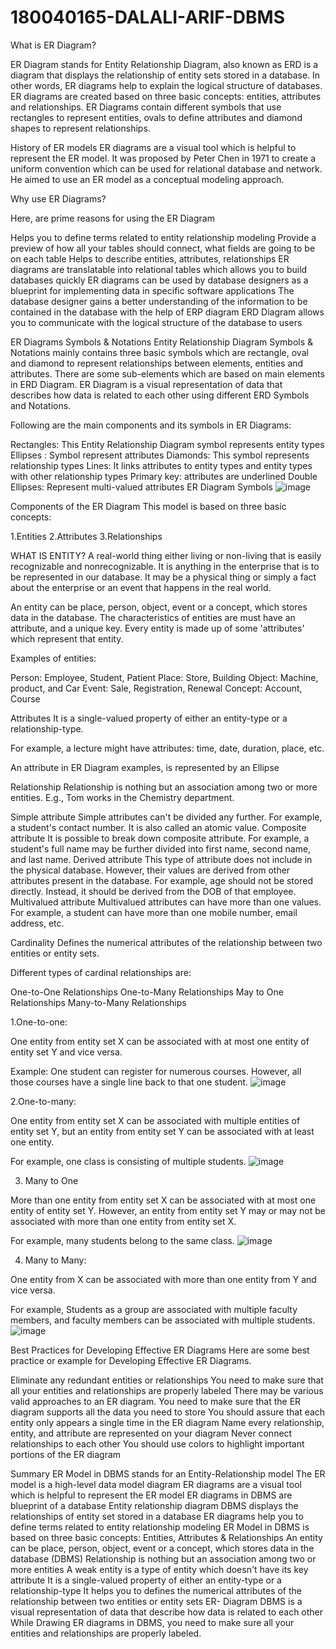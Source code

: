 # 180040165-DALALI-ARIF-DBMS


What is ER Diagram?

ER Diagram stands for Entity Relationship Diagram, also known as ERD is a diagram that displays the relationship of entity sets stored in a database. In other words, ER diagrams help to explain the logical structure of databases. ER diagrams are created based on three basic concepts: entities, attributes and relationships.
ER Diagrams contain different symbols that use rectangles to represent entities, ovals to define attributes and diamond shapes to represent relationships.

History of ER models
ER diagrams are a visual tool which is helpful to represent the ER model. It was proposed by Peter Chen in 1971 to create a uniform convention which can be used for relational database and network. He aimed to use an ER model as a conceptual modeling approach.


Why use ER Diagrams?

Here, are prime reasons for using the ER Diagram

Helps you to define terms related to entity relationship modeling
Provide a preview of how all your tables should connect, what fields are going to be on each table
Helps to describe entities, attributes, relationships
ER diagrams are translatable into relational tables which allows you to build databases quickly
ER diagrams can be used by database designers as a blueprint for implementing data in specific software applications
The database designer gains a better understanding of the information to be contained in the database with the help of ERP diagram
ERD Diagram allows you to communicate with the logical structure of the database to users

ER Diagrams Symbols & Notations
Entity Relationship Diagram Symbols & Notations mainly contains three basic symbols which are rectangle, oval and diamond to represent relationships between elements, entities and attributes. There are some sub-elements which are based on main elements in ERD Diagram. ER Diagram is a visual representation of data that describes how data is related to each other using different ERD Symbols and Notations.

Following are the main components and its symbols in ER Diagrams:

Rectangles: This Entity Relationship Diagram symbol represents entity types
Ellipses : Symbol represent attributes
Diamonds: This symbol represents relationship types
Lines: It links attributes to entity types and entity types with other relationship types
Primary key: attributes are underlined
Double Ellipses: Represent multi-valued attributes
ER Diagram Symbols
![image](https://user-images.githubusercontent.com/64208917/120594600-d08fff80-c45e-11eb-9562-cc9db446c367.png)


Components of the ER Diagram
This model is based on three basic concepts:

1.Entities
2.Attributes
3.Relationships

WHAT IS ENTITY?
A real-world thing either living or non-living that is easily recognizable and nonrecognizable. It is anything in the enterprise that is to be represented in our database. It may be a physical thing or simply a fact about the enterprise or an event that happens in the real world.

An entity can be place, person, object, event or a concept, which stores data in the database. The characteristics of entities are must have an attribute, and a unique key. Every entity is made up of some 'attributes' which represent that entity.

Examples of entities:

Person: Employee, Student, Patient
Place: Store, Building
Object: Machine, product, and Car
Event: Sale, Registration, Renewal
Concept: Account, Course

Attributes
It is a single-valued property of either an entity-type or a relationship-type.

For example, a lecture might have attributes: time, date, duration, place, etc.

An attribute in ER Diagram examples, is represented by an Ellipse


Relationship
Relationship is nothing but an association among two or more entities. E.g., Tom works in the Chemistry department.

Simple attribute	Simple attributes can't be divided any further. For example, a student's contact number. It is also called an atomic value.
Composite attribute	It is possible to break down composite attribute. For example, a student's full name may be further divided into first name, second name, and last name.
Derived attribute	This type of attribute does not include in the physical database. However, their values are derived from other attributes present in the database. For example, age should not be stored directly. Instead, it should be derived from the DOB of that employee.
Multivalued attribute	Multivalued attributes can have more than one values. For example, a student can have more than one mobile number, email address, etc.

Cardinality
Defines the numerical attributes of the relationship between two entities or entity sets.

Different types of cardinal relationships are:

One-to-One Relationships
One-to-Many Relationships
May to One Relationships
Many-to-Many Relationships

1.One-to-one:

One entity from entity set X can be associated with at most one entity of entity set Y and vice versa.

Example: One student can register for numerous courses. However, all those courses have a single line back to that one student.
![image](https://user-images.githubusercontent.com/64208917/120594982-56ac4600-c45f-11eb-83b1-83ed49667456.png)


2.One-to-many:

One entity from entity set X can be associated with multiple entities of entity set Y, but an entity from entity set Y can be associated with at least one entity.

For example, one class is consisting of multiple students.
![image](https://user-images.githubusercontent.com/64208917/120595035-688de900-c45f-11eb-99c3-95766f08ac73.png)


3. Many to One

More than one entity from entity set X can be associated with at most one entity of entity set Y. However, an entity from entity set Y may or may not be associated with more than one entity from entity set X.

For example, many students belong to the same class.
![image](https://user-images.githubusercontent.com/64208917/120595054-6d529d00-c45f-11eb-9403-b59a515942ea.png)



4. Many to Many:

One entity from X can be associated with more than one entity from Y and vice versa.

For example, Students as a group are associated with multiple faculty members, and faculty members can be associated with multiple students.
![image](https://user-images.githubusercontent.com/64208917/120595073-72afe780-c45f-11eb-8628-ca8ef95a4bee.png)


Best Practices for Developing Effective ER Diagrams
Here are some best practice or example for Developing Effective ER Diagrams.

Eliminate any redundant entities or relationships
You need to make sure that all your entities and relationships are properly labeled
There may be various valid approaches to an ER diagram. You need to make sure that the ER diagram supports all the data you need to store
You should assure that each entity only appears a single time in the ER diagram
Name every relationship, entity, and attribute are represented on your diagram
Never connect relationships to each other
You should use colors to highlight important portions of the ER diagram

Summary
ER Model in DBMS stands for an Entity-Relationship model
The ER model is a high-level data model diagram
ER diagrams are a visual tool which is helpful to represent the ER model
ER diagrams in DBMS are blueprint of a database
Entity relationship diagram DBMS displays the relationships of entity set stored in a database
ER diagrams help you to define terms related to entity relationship modeling
ER Model in DBMS is based on three basic concepts: Entities, Attributes & Relationships
An entity can be place, person, object, event or a concept, which stores data in the database (DBMS)
Relationship is nothing but an association among two or more entities
A weak entity is a type of entity which doesn't have its key attribute
It is a single-valued property of either an entity-type or a relationship-type
It helps you to defines the numerical attributes of the relationship between two entities or entity sets
ER- Diagram DBMS is a visual representation of data that describe how data is related to each other
While Drawing ER diagrams in DBMS, you need to make sure all your entities and relationships are properly labeled.

